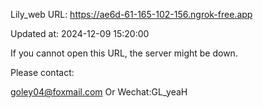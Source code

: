 Lily_web URL: https://ae6d-61-165-102-156.ngrok-free.app

Updated at: 2024-12-09 15:20:00

If you cannot open this URL, the server might be down.

Please contact: 

goley04@foxmail.com Or Wechat:GL_yeaH